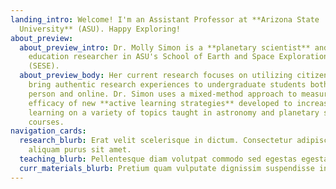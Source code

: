 ```yaml
---
landing_intro: Welcome! I'm an Assistant Professor at **Arizona State
  University** (ASU). Happy Exploring!
about_preview:
  about_preview_intro: Dr. Molly Simon is a **planetary scientist** and astronomy
    education researcher in ASU's School of Earth and Space Exploration
    (SESE).
  about_preview_body: Her current research focuses on utilizing citizen science to
    bring authentic research experiences to undergraduate students both in
    person and online. Dr. Simon uses a mixed-method approach to measure the
    efficacy of new **active learning strategies** developed to increase student
    learning on a variety of topics taught in astronomy and planetary science
    courses.
navigation_cards:
  research_blurb: Erat velit scelerisque in dictum. Consectetur adipiscing elit ut
    aliquam purus sit amet.
  teaching_blurb: Pellentesque diam volutpat commodo sed egestas egestas.
  curr_materials_blurb: Pretium quam vulputate dignissim suspendisse in est ante in nibh.
---
```

